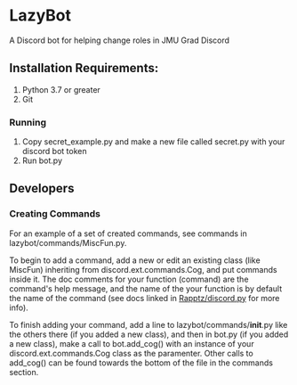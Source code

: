 # LazyBot
A Discord bot for helping change roles in JMU Grad Discord

## Installation Requirements:
1. Python 3.7 or greater
1. Git

### Running
1. Copy secret_example.py and make a new file called secret.py with your discord bot token
1. Run bot.py

## Developers
### Creating Commands
For an example of a set of created commands, see commands in lazybot/commands/MiscFun.py.

To begin to add a command, add a new or edit an existing class (like MiscFun) inheriting from discord.ext.commands.Cog, and put commands inside it. The doc comments for your function (command) are the command's help message, and the name of the your function is by default the name of the command (see docs linked in [Rapptz/discord.py](https://github.com/Rapptz/discord.py) for more info).

To finish adding your command, add a line to lazybot/commands/__init__.py like the others there (if you added a new class), and then in bot.py (if you added a new class), make a call to bot.add_cog() with an instance of your discord.ext.commands.Cog class as the paramenter. Other calls to add_cog() can be found towards the bottom of the file in the commands section.
